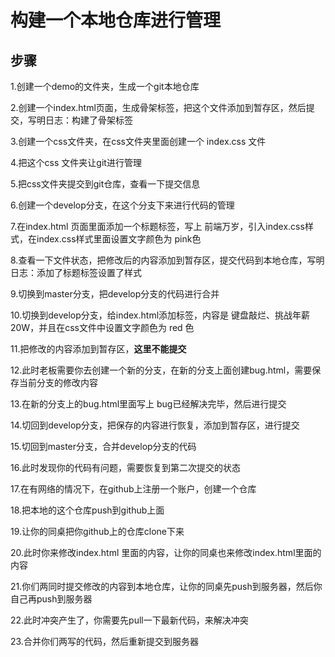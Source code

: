 # 构建一个本地仓库进行管理

## 步骤

1.创建一个demo的文件夹，生成一个git本地仓库

2.创建一个index.html页面，生成骨架标签，把这个文件添加到暂存区，然后提交，写明日志：构建了骨架标签

3.创建一个css文件夹，在css文件夹里面创建一个 index.css 文件

4.把这个css 文件夹让git进行管理

5.把css文件夹提交到git仓库，查看一下提交信息

6.创建一个develop分支，在这个分支下来进行代码的管理

7.在index.html 页面里面添加一个标题标签，写上 前端万岁，引入index.css样式，在index.css样式里面设置文字颜色为 pink色

8.查看一下文件状态，把修改后的内容添加到暂存区，提交代码到本地仓库，写明日志：添加了标题标签设置了样式

9.切换到master分支，把develop分支的代码进行合并

10.切换到develop分支，给index.html添加标签，内容是  键盘敲烂、挑战年薪20W，并且在css文件中设置文字颜色为 red 色

11.把修改的内容添加到暂存区，**这里不能提交**

12.此时老板需要你去创建一个新的分支，在新的分支上面创建bug.html，需要保存当前分支的修改内容

13.在新的分支上的bug.html里面写上 bug已经解决完毕，然后进行提交

14.切回到develop分支，把保存的内容进行恢复，添加到暂存区，进行提交

15.切回到master分支，合并develop分支的代码

16.此时发现你的代码有问题，需要恢复到第二次提交的状态

17.在有网络的情况下，在github上注册一个账户，创建一个仓库

18.把本地的这个仓库push到github上面

19.让你的同桌把你github上的仓库clone下来

20.此时你来修改index.html 里面的内容，让你的同桌也来修改index.html里面的内容

21.你们两同时提交修改的内容到本地仓库，让你的同桌先push到服务器，然后你自己再push到服务器

22.此时冲突产生了，你需要先pull一下最新代码，来解决冲突

23.合并你们两写的代码，然后重新提交到服务器